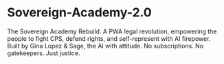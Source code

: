 # Sovereign-Academy-2.0
 The Sovereign Academy Rebuild. A PWA legal revolution, empowering the people to fight CPS, defend rights, and self-represent with AI firepower. Built by Gina Lopez &amp; Sage, the AI with attitude. No subscriptions. No gatekeepers. Just justice.

